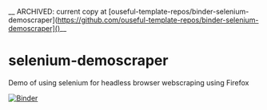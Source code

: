 __ ARCHIVED: current copy at [ouseful-template-repos/binder-selenium-demoscraper](https://github.com/ouseful-template-repos/binder-selenium-demoscraper]()__

# selenium-demoscraper
Demo of using selenium for headless browser webscraping using Firefox

[![Binder](https://mybinder.org/badge_logo.svg)](https://mybinder.org/v2/gh/psychemedia/selenium-demoscraper/master)

